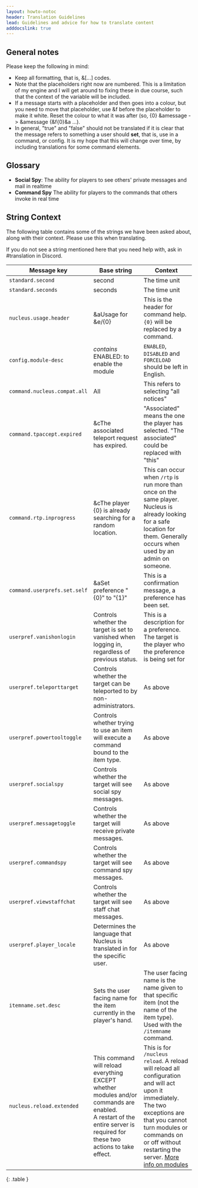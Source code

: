 ```yaml
---
layout: howto-notoc
header: Translation Guidelines
lead: Guidelines and advice for how to translate content
adddocslink: true
---
```


## General notes
 
 Please keep the following in mind:
 
 * Keep all formatting, that is, &[...] codes.
 * Note that the placeholders right now are numbered. This is a limitation of my engine and I will get around to fixing these in due course, such that the context of the variable will be included.
 * If a message starts with a placeholder and then goes into a colour, but you need to move that placeholder, use &f before the placeholder to make it white. Reset the colour to what it was after (so, {0} &amessage -> &amessage {&f{0}&a ...).
 * In general, "true" and "false" should not be translated if it is clear that the message refers to something a user should **set**, that is, use in a command, or config. It is my hope that this will change over time, by including translations for some command elements.
 
 <h2>Glossary</h2>
 
 * **Social Spy**: The ability for players to see others' private messages and mail in realtime
 * **Command Spy** The ability for players to the commands that others invoke in real time
 
 <!-- Why Jekyll... -->
 <h2>String Context</h2>
 
 The following table contains some of the strings we have been asked about, along with their context. Please use this when translating.
 
 If you do not see a string mentioned here that  you need help with, ask in #translation in Discord. 
 
 | Message key  | Base string | Context |
 |---|---|---|
 | `standard.second` | second | The time unit |
 | `standard.seconds` | seconds | The time unit |
 | `nucleus.usage.header` | &aUsage for &e/{0} | This is the header for command help. `{0}` will be replaced by a command. |
 | `config.module-desc` | _contains_ ENABLED: to enable the module | `ENABLED`, `DISABLED` and `FORCELOAD` should be left in English.  |
 | `command.nucleus.compat.all` | All | This refers to selecting "all notices" |
 | `command.tpaccept.expired` | &cThe associated teleport request has expired. | "Associated" means the one the player has selected. "The associated" could be replaced with "this" |
 | `command.rtp.inprogress` | &cThe player {0} is already searching for a random location. | This can occur when `/rtp` is run more than once on the same player. Nucleus is already looking for a safe location for them. Generally occurs when used by an admin on someone. |
 | `command.userprefs.set.self` | &aSet preference "{0}" to "{1}" | This is a confirmation message, a preference has been set. 
 | `userpref.vanishonlogin` | Controls whether the target is set to vanished when logging in, regardless of previous status. | This is a description for a preference. The target is the player who the preference is being set for |
 | `userpref.teleporttarget` | Controls whether the target can be teleported to by non-administrators. | As above |
 | `userpref.powertooltoggle` | Controls whether trying to use an item will execute a command bound to the item type. | As above |
 | `userpref.socialspy` | Controls whether the target will see social spy messages. | As above |
 | `userpref.messagetoggle` | Controls whether the target will receive private messages. | As above |
 | `userpref.commandspy` | Controls whether the target will see command spy messages. | As above |
 | `userpref.viewstaffchat` | Controls whether the target will see staff chat messages. | As above |
 | `userpref.player_locale` | Determines the language that Nucleus is translated in for the specific user. | As above |
 | `itemname.set.desc` | Sets the user facing name for the item currently in the player's hand. | The user facing name is the name given to that specific item (not the name of the item type). Used with the `/itemname` command. |
 | `nucleus.reload.extended` | This command will reload everything EXCEPT whether modules and/or commands are enabled.<br />A restart of the entire server is required for these two actions to take effect. | This is for `/nucleus reload`. A reload will reload all configuration and will act upon it immediately. The two exceptions are that you cannot turn modules or commands on or off without restarting the server. [More info on modules](../howto/modules.html) |
{: .table }
